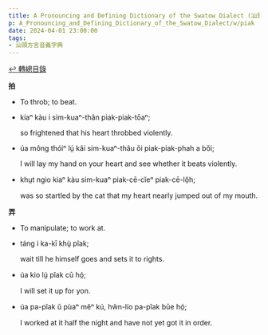 ```yaml
---
title: A Pronouncing and Defining Dictionary of the Swatow Dialect (汕頭方言音義字典) / piak
p: A_Pronouncing_and_Defining_Dictionary_of_the_Swatow_Dialect/w/piak
date: 2024-04-01 23:00:00
tags: 
- 汕頭方言音義字典
---
```


[↩️ 轉總目錄](/A_Pronouncing_and_Defining_Dictionary_of_the_Swatow_Dialect)


**拍**
- To throb; to beat.

- kiaⁿ kàu i sim-kuaⁿ-thân piak-piak-tōaⁿ;

  so frightened that his heart throbbed violently.

- úa mông thóiⁿ lṳ́ kâi sim-kuaⁿ-thâu ŏi piak-piak-phah a bŏi;

  I will lay my hand on your heart and see whether it beats violently.

- khṳt ngio kiaⁿ kàu sim-kuaⁿ piak-cē-cĭeⁿ piak-cē-lô̤h;

  was so startled by the cat that my heart nearly jumped out of my mouth.

**弄**
- To manipulate; to work at.

- táng i ka-kī khṳ̀ pîak;

  wait till he himself goes and sets it to rights.

- úa kio lṳ́ pîak cū hó̤;

  I will set it up for yon.

- úa pa-pîak ŭ pùaⁿ mêⁿ kú, hŵn-lío pa-pîak būe hó̤;

  I worked at it half the night and have not yet got it in order.
